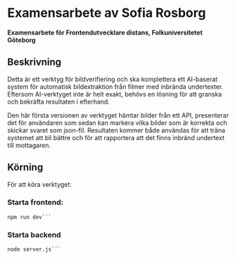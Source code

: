 # Examensarbete av Sofia Rosborg

**Examensarbete för Frontendutvecklare distans, Folkuniversitetet Göteborg**

## Beskrivning

Detta är ett verktyg för bildverifiering och ska komplettera ett AI-baserat system för automatisk bildextraktion från filmer med inbrända undertexter. Eftersom AI-verktyget inte är helt exakt, behövs en lösning för att granska och bekräfta resultaten i efterhand.

Den här första versionen av verktyget hämtar bilder från ett API, presenterar det för användaren som sedan kan markera vilka bilder som är korrekta och skickar svaret som json-fil. Resultaten kommer både användas för att träna systemet att bli bättre och för att rapportera att det finns inbränd undertext till mottagaren.

## Körning

För att köra verktyget:

### Starta frontend:

````cd frontend
npm run dev```
````

### Starta backend

````cd backend
node server.js```
````
